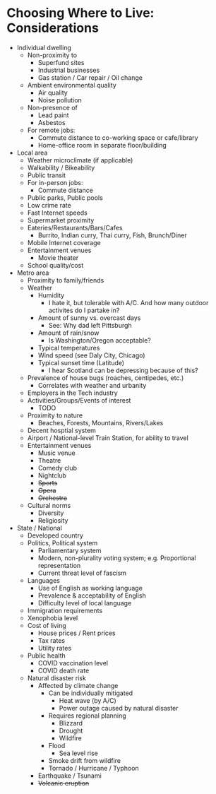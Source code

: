 # Choosing Where to Live: Considerations

* Individual dwelling
  * Non-proximity to
    * Superfund sites
    * Industrial businesses
    * Gas station / Car repair / Oil change
  * Ambient environmental quality
    * Air quality
    * Noise pollution
  * Non-presence of
    * Lead paint
    * Asbestos
  * For remote jobs:
    * Commute distance to co-working space or cafe/library
    * Home-office room in separate floor/building
* Local area
  * Weather microclimate (if applicable)
  * Walkability / Bikeability
  * Public transit
  * For in-person jobs:
    * Commute distance
  * Public parks, Public pools
  * Low crime rate
  * Fast Internet speeds
  * Supermarket proximity
  * Eateries/Restaurants/Bars/Cafes
    * Burrito, Indian curry, Thai curry, Fish, Brunch/Diner
  * Mobile Internet coverage
  * Entertainment venues
    * Movie theater
  * School quality/cost
* Metro area
  * Proximity to family/friends
  * Weather
    * Humidity
      * I hate it, but tolerable with A/C. And how many outdoor activites do I partake in?
    * Amount of sunny vs. overcast days
      * See: Why dad left Pittsburgh
    * Amount of rain/snow
      * Is Washington/Oregon acceptable?
    * Typical temperatures
    * Wind speed (see Daly City, Chicago)
    * Typical sunset time (Latitude)
      * I hear Scotland can be depressing because of this?
  * Prevalence of house bugs (roaches, centipedes, etc.)
    * Correlates with weather and urbanity
  * Employers in the Tech industry
  * Activities/Groups/Events of interest
    * TODO
  * Proximity to nature
    * Beaches, Forests, Mountains, Rivers/Lakes
  * Decent hosptial system
  * Airport / National-level Train Station, for ability to travel
  * Entertainment venues
    * Music venue
    * Theatre
    * Comedy club
    * Nightclub
    * ~~Sports~~
    * ~~Opera~~
    * ~~Orchestra~~
  * Cultural norms
    * Diversity
    * Religiosity
* State / National
  * Developed country
  * Politics, Political system
    * Parliamentary system
    * Modern, non-plurality voting system; e.g. Proportional representation
    * Current threat level of fascism
  * Languages
    * Use of English as working language
    * Prevalence & acceptability of English
    * Difficulty level of local language
  * Immigration requirements
  * Xenophobia level
  * Cost of living
    * House prices / Rent prices
    * Tax rates
    * Utility rates
  * Public health
    * COVID vaccination level
    * COVID death rate
  * Natural disaster risk
    * Affected by climate change
      * Can be individually mitigated
        * Heat wave (by A/C)
        * Power outage caused by natural disaster
      * Requires regional planning
        * Blizzard
        * Drought
        * Wildfire
      * Flood
        * Sea level rise
      * Smoke drift from wildfire
      * Tornado / Hurricane / Typhoon
    * Earthquake / Tsunami
    * ~~Volcanic eruption~~
